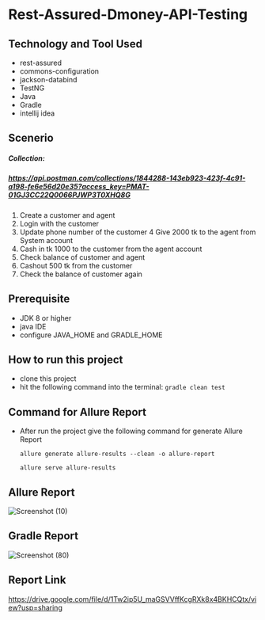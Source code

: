 # Rest-Assured-Dmoney-API-Testing


## Technology and Tool Used
- rest-assured
- commons-configuration
- jackson-databind
- TestNG
- Java
- Gradle
- intellij idea 

## Scenerio
##### Collection:
##### https://api.postman.com/collections/1844288-143eb923-423f-4c91-a198-fe6e56d20e35?access_key=PMAT-01GJ3CC22Q0066PJWP3T0XHQ8G
1. Create a customer and agent
2. Login with the customer
3. Update phone number of the customer
4 Give 2000 tk to the agent from System account
5. Cash in tk 1000 to the customer  from the agent account
6. Check balance of customer and agent
7. Cashout 500 tk from the customer
8. Check the balance of customer again

## Prerequisite
- JDK 8 or higher
- java IDE
- configure JAVA_HOME and GRADLE_HOME

## How to run this project
- clone this project
- hit the following command into the terminal:
  `gradle clean test`

## Command for Allure Report
- After run the project give the following command for generate Allure Report

  `allure generate allure-results --clean -o allure-report`
  
  `allure serve allure-results`  
  
## Allure Report  
![Screenshot (10)](https://user-images.githubusercontent.com/29010350/205638378-936b0eed-c65f-4678-8c1b-17bb2d2ed442.png)

  
## Gradle Report
![Screenshot (80)](https://user-images.githubusercontent.com/29010350/205562180-f5e0b666-cbe7-4489-8d6b-ecab0a38de4d.png)


## Report Link
https://drive.google.com/file/d/1Tw2ip5U_maGSVVffKcgRXk8x4BKHCQtx/view?usp=sharing
